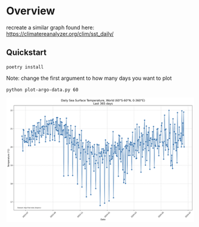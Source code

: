 # Overview

recreate a similar graph found here: https://climatereanalyzer.org/clim/sst_daily/

## Quickstart


```
poetry install
```
Note: change the first argument to how many days you want to plot

```
python plot-argo-data.py 60
```

![Sea Surface Temperature](sst.png)
